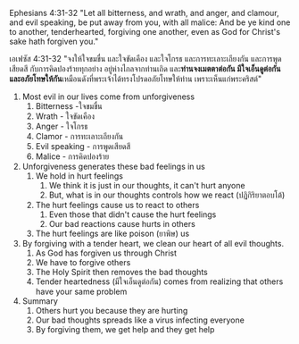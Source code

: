 Ephesians 4:31-32 "Let all bitterness, and wrath, and anger, and clamour, and evil speaking, be put away from you, with all malice: And be ye kind one to another, tenderhearted, forgiving one another, even as God for Christ's sake hath forgiven you."

เอเฟซัส 4:31-32 "จงให้ใจขมขื่น และใจขัดเคือง และใจโกรธ และการทะเลาะเถียงกัน และการพูดเสียดสี กับการคิดปองร้ายทุกอย่าง อยู่ห่างไกลจากท่านเถิด และ**ท่านจงเมตตาต่อกัน มีใจเอ็นดูต่อกัน และอภัยโทษให้กัน**เหมือนดังที่พระเจ้าได้ทรงโปรดอภัยโทษให้ท่าน เพราะเห็นแก่พระคริสต์"

1. Most evil in our lives come from unforgiveness
    1. Bitterness -ใจขมขื่น
    2. Wrath - ใจขัดเคือง
    3. Anger - ใจโกรธ
    4. Clamor - การทะเลาะเถียงกัน
    5. Evil speaking - การพูดเสียดสี
    6. Malice - การคิดปองร้าย
2. Unforgiveness generates these bad feelings in us
    1. We hold in hurt feelings
        1. We think it is just in our thoughts, it can't hurt anyone
        2. But, what is in our thoughts controls how we react (ปฏิกิริยาตอบโต้)
    2. The hurt feelings cause us to react to others
        1. Even those that didn't cause the hurt feelings
        2. Our bad reactions cause hurts in others
    3. The hurt feelings are like poison (ยาพิษ) us
3. By forgiving with a tender heart, we clean our heart of all evil thoughts.
    1. As God has forgiven us through Christ
    2. We have to forgive others
    3. The Holy Spirit then removes the bad thoughts
    4. Tender heartedness (มีใจเอ็นดูต่อกัน) comes from realizing that others have your same problem
4. Summary
    1. Others hurt you because they are hurting
    2. Our bad thoughts spreads like a virus infecting everyone
    3. By forgiving them, we get help and they get help

